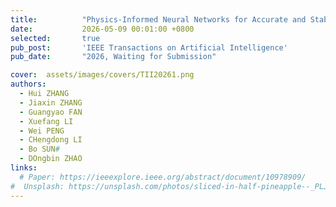 ```yaml
---
title:          "Physics-Informed Neural Networks for Accurate and Stable Spatiotemporal Evolution of Hydrogen Leakage Diffusion"
date:           2026-05-09 00:01:00 +0800
selected:       true
pub_post:       'IEEE Transactions on Artificial Intelligence'
pub_date:       "2026, Waiting for Submission"

cover:  assets/images/covers/TII20261.png
authors:
  - Hui ZHANG
  - Jiaxin ZHANG
  - Guangyao FAN
  - Xuefang LI
  - Wei PENG
  - CHengdong LI
  - Bo SUN#
  - DOngbin ZHAO
links:
  # Paper: https://ieeexplore.ieee.org/abstract/document/10978909/
#  Unsplash: https://unsplash.com/photos/sliced-in-half-pineapple--_PLJZmHZzk
---
```

